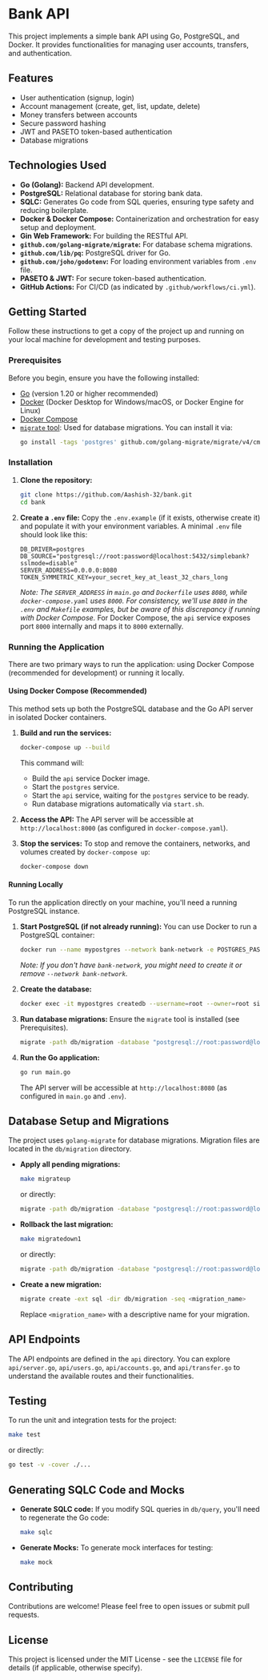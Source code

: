 # Bank API

This project implements a simple bank API using Go, PostgreSQL, and Docker. It provides functionalities for managing user accounts, transfers, and authentication.

## Features

*   User authentication (signup, login)
*   Account management (create, get, list, update, delete)
*   Money transfers between accounts
*   Secure password hashing
*   JWT and PASETO token-based authentication
*   Database migrations

## Technologies Used

*   **Go (Golang):** Backend API development.
*   **PostgreSQL:** Relational database for storing bank data.
*   **SQLC:** Generates Go code from SQL queries, ensuring type safety and reducing boilerplate.
*   **Docker & Docker Compose:** Containerization and orchestration for easy setup and deployment.
*   **Gin Web Framework:** For building the RESTful API.
*   **`github.com/golang-migrate/migrate`:** For database schema migrations.
*   **`github.com/lib/pq`:** PostgreSQL driver for Go.
*   **`github.com/joho/godotenv`:** For loading environment variables from `.env` file.
*   **PASETO & JWT:** For secure token-based authentication.
*   **GitHub Actions:** For CI/CD (as indicated by `.github/workflows/ci.yml`).

## Getting Started

Follow these instructions to get a copy of the project up and running on your local machine for development and testing purposes.

### Prerequisites

Before you begin, ensure you have the following installed:

*   [Go](https://golang.org/doc/install) (version 1.20 or higher recommended)
*   [Docker](https://docs.docker.com/get-docker/) (Docker Desktop for Windows/macOS, or Docker Engine for Linux)
*   [Docker Compose](https://docs.docker.com/compose/install/)
*   [`migrate` tool](https://github.com/golang-migrate/migrate): Used for database migrations. You can install it via:
    ```bash
    go install -tags 'postgres' github.com/golang-migrate/migrate/v4/cmd/migrate@latest
    ```

### Installation

1.  **Clone the repository:**
    ```bash
    git clone https://github.com/Aashish-32/bank.git
    cd bank
    ```

2.  **Create a `.env` file:**
    Copy the `.env.example` (if it exists, otherwise create it) and populate it with your environment variables. A minimal `.env` file should look like this:
    ```
    DB_DRIVER=postgres
    DB_SOURCE="postgresql://root:password@localhost:5432/simplebank?sslmode=disable"
    SERVER_ADDRESS=0.0.0.0:8080
    TOKEN_SYMMETRIC_KEY=your_secret_key_at_least_32_chars_long
    ```
    *Note: The `SERVER_ADDRESS` in `main.go` and `Dockerfile` uses `8080`, while `docker-compose.yaml` uses `8000`. For consistency, we'll use `8080` in the `.env` and `Makefile` examples, but be aware of this discrepancy if running with Docker Compose.* For Docker Compose, the `api` service exposes port `8000` internally and maps it to `8000` externally.

### Running the Application

There are two primary ways to run the application: using Docker Compose (recommended for development) or running it locally.

#### Using Docker Compose (Recommended)

This method sets up both the PostgreSQL database and the Go API server in isolated Docker containers.

1.  **Build and run the services:**
    ```bash
    docker-compose up --build
    ```
    This command will:
    *   Build the `api` service Docker image.
    *   Start the `postgres` service.
    *   Start the `api` service, waiting for the `postgres` service to be ready.
    *   Run database migrations automatically via `start.sh`.

2.  **Access the API:**
    The API server will be accessible at `http://localhost:8000` (as configured in `docker-compose.yaml`).

3.  **Stop the services:**
    To stop and remove the containers, networks, and volumes created by `docker-compose up`:
    ```bash
    docker-compose down
    ```

#### Running Locally

To run the application directly on your machine, you'll need a running PostgreSQL instance.

1.  **Start PostgreSQL (if not already running):**
    You can use Docker to run a PostgreSQL container:
    ```bash
    docker run --name mypostgres --network bank-network -e POSTGRES_PASSWORD=password -e POSTGRES_USER=root -p 5432:5432 -d postgres:16.0-alpine3.18
    ```
    *Note: If you don't have `bank-network`, you might need to create it or remove `--network bank-network`.*

2.  **Create the database:**
    ```bash
    docker exec -it mypostgres createdb --username=root --owner=root simplebank
    ```

3.  **Run database migrations:**
    Ensure the `migrate` tool is installed (see Prerequisites).
    ```bash
    migrate -path db/migration -database "postgresql://root:password@localhost:5432/simplebank?sslmode=disable" -verbose up
    ```

4.  **Run the Go application:**
    ```bash
    go run main.go
    ```
    The API server will be accessible at `http://localhost:8080` (as configured in `main.go` and `.env`).

## Database Setup and Migrations

The project uses `golang-migrate` for database migrations. Migration files are located in the `db/migration` directory.

*   **Apply all pending migrations:**
    ```bash
    make migrateup
    ```
    or directly:
    ```bash
    migrate -path db/migration -database "postgresql://root:password@localhost:5432/simplebank?sslmode=disable" -verbose up
    ```

*   **Rollback the last migration:**
    ```bash
    make migratedown1
    ```
    or directly:
    ```bash
    migrate -path db/migration -database "postgresql://root:password@localhost:5432/simplebank?sslmode=disable" -verbose down 1
    ```

*   **Create a new migration:**
    ```bash
    migrate create -ext sql -dir db/migration -seq <migration_name>
    ```
    Replace `<migration_name>` with a descriptive name for your migration.

## API Endpoints

The API endpoints are defined in the `api` directory. You can explore `api/server.go`, `api/users.go`, `api/accounts.go`, and `api/transfer.go` to understand the available routes and their functionalities.

## Testing

To run the unit and integration tests for the project:

```bash
make test
```

or directly:

```bash
go test -v -cover ./...
```

## Generating SQLC Code and Mocks

*   **Generate SQLC code:**
    If you modify SQL queries in `db/query`, you'll need to regenerate the Go code:
    ```bash
    make sqlc
    ```

*   **Generate Mocks:**
    To generate mock interfaces for testing:
    ```bash
    make mock
    ```

## Contributing

Contributions are welcome! Please feel free to open issues or submit pull requests.

## License

This project is licensed under the MIT License - see the `LICENSE` file for details (if applicable, otherwise specify).
